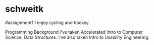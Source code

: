 # schweitk
#assignment1
I enjoy cycling and hockey.

Programming Background
I've taken Accelerated Intro to Computer Science, Data Structures. I've also taken Intro to Usability Engineering.
